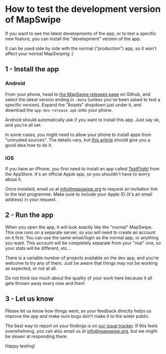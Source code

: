 # How to test the development version of MapSwipe

If you want to see the latest developments of the app, or to test a specific new feature, you can install the "development" version of the app.

It can be used side by side with the normal ("production") app, so it won't affect your normal MapSwiping :)

## 1 - Install the app

### Android

From your phone, head to [the MapSwipe releases page](https://github.com/mapswipe/mapswipe/releases) on Github, and select the latest version ending in `-beta` (unless you've been asked to test a specific version). Expand the "Assets" dropdown just under it, and download the `app-dev-release.apk` onto your phone.

Android should automatically ask if you want to install this app. Just say ok, and you're all set.

In some cases, you might need to allow your phone to install apps from "untrusted sources". The details vary, but [this article](https://www.maketecheasier.com/install-apps-from-unknown-sources-android/) should give you a good idea how to do it.

### iOS

If you have an iPhone, you first need to install an app called [TestFlight](https://apps.apple.com/us/app/testflight/id899247664) from the AppStore. It's an official Apple app, so you shouldn't have to worry about it.

Once installed, email us at [info@mapswipe.org](mailto:info@mapswipe.org) to request an invitation link to the test programme. Make sure to include your Apple ID (it's an email address) in your request.


## 2 - Run the app

When you open the app, it will look exactly like the "normal" MapSwipe. This one runs on a separate server, so you will need to create an account on it first. You can use the same email/login as the normal app, or anything you want. This account will be completely separate from your "real" one, so your stats will be different, etc...

There is a variable number of projects available on the dev app, and you're welcome to try any of them. Just be aware that things may not be working as expected, or not at all.

Do not think too much about the quality of your work here because it all gets thrown away every now and then!

## 3 - Let us know

Please let us know how things went, as your feedback directly helps us improve the app and make sure bugs don't make it to the wider public.

The best way to report on your findings is on [our issue tracker](https://github.com/mapswipe/mapswipe/issues). If this feels overwhelming, you can also email us at [info@mapswipe.org](mailto:info@mapswipe.org), but we might be slower at responding there.

Happy testing!
